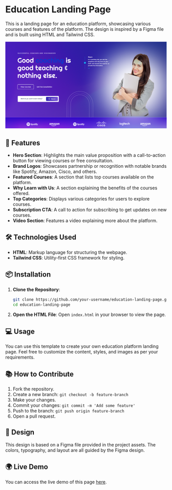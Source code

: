 # Education Landing Page

This is a landing page for an education platform, showcasing various courses and features of the platform. The design is inspired by a Figma file and is built using HTML and Tailwind CSS.

![Landing Page Screenshot](./assets/screenshot.png)

## 🌟 Features

- **Hero Section**: Highlights the main value proposition with a call-to-action button for viewing courses or free consultation.
- **Brand Logos**: Showcases partnership or recognition with notable brands like Spotify, Amazon, Cisco, and others.
- **Featured Courses**: A section that lists top courses available on the platform.
- **Why Learn with Us**: A section explaining the benefits of the courses offered.
- **Top Categories**: Displays various categories for users to explore courses.
- **Subscription CTA**: A call to action for subscribing to get updates on new courses.
- **Video Section**: Features a video explaining more about the platform.

## 🛠️ Technologies Used

- **HTML**: Markup language for structuring the webpage.
- **Tailwind CSS**: Utility-first CSS framework for styling.

## 📦 Installation

1. **Clone the Repository**:
   ```bash
   git clone https://github.com/your-username/education-landing-page.git
   cd education-landing-page
   ```

2. **Open the HTML File**:
   Open `index.html` in your browser to view the page.

## 💻 Usage

You can use this template to create your own education platform landing page. Feel free to customize the content, styles, and images as per your requirements.

## 📚 How to Contribute

1. Fork the repository.
2. Create a new branch: `git checkout -b feature-branch`
3. Make your changes.
4. Commit your changes: `git commit -m 'Add some feature'`
5. Push to the branch: `git push origin feature-branch`
6. Open a pull request.

## 🎨 Design

This design is based on a Figma file provided in the project assets. The colors, typography, and layout are all guided by the Figma design.


## 🌍 Live Demo

You can access the live demo of this page [here](https://your-demo-link.com).
